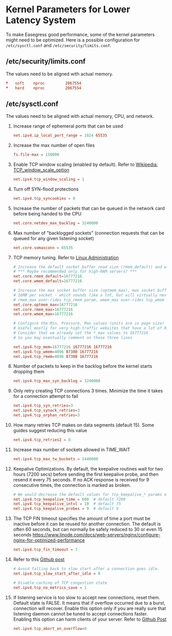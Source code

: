 # Kernel Parameters for Lower Latency System

To make Easegress good performance, some of the kernel parameters might need to be optimized. Here is a possible configuration for `/etc/sysctl.conf` and `/etc/security/limits.conf`.

## /etc/security/limits.conf

The values need to be aligned with actual memory.

```conf
*   soft    nproc         2067554
*   hard    nproc         2067554
``` 

## /etc/sysctl.conf

The values need to be aligned with actual memory, CPU, and network.

1. Increase range of ephemeral ports that can be used
    ```conf
    net.ipv4.ip_local_port_range = 1024 65535
    ```

2. Increase the max number of open files
    ```conf
    fs.file-max = 150000
    ```

4. Enable TCP window scaling (enabled by default). Refer to [Wikipedia: TCP_window_scale_option](https://en.wikipedia.org/wiki/TCP_window_scale_option)
    ```conf
    net.ipv4.tcp_window_scaling = 1
    ```

5. Turn off SYN-flood protections
    ```conf
    net.ipv4.tcp_syncookies = 0
    ```

6. Increase the number of packets that can be queued in the network card before being handed to the CPU
    ```conf
    net.core.netdev_max_backlog = 3240000
    ```

7. Max number of "backlogged sockets" (connection requests that can be queued for any given listening socket)
    ```conf
    net.core.somaxconn = 65535
    ```

8.  TCP memory tuning. Refer to [Linux Administration](http://www.linux-admins.net/2010/09/linux-tcp-tuning.html)

    ```conf
    # Increase the default socket buffer read size (rmem_default) and write size (wmem_default)
    # *** Maybe recommended only for high-RAM servers? ***
    net.core.rmem_default=16777216
    net.core.wmem_default=16777216
    
    # Increase the max socket buffer size (optmem_max), max socket buffer read size (rmem_max), max     socket buffer write size (wmem_max)
    # 16MB per socket - which sounds like a lot, but will virtually never consume that much
    # rmem_max over-rides tcp_rmem param, wmem_max over-rides tcp_wmem param and optmem_max over-rides     tcp_mem param
    net.core.optmem_max=16777216
    net.core.rmem_max=16777216
    net.core.wmem_max=16777216
    
    # Configure the Min, Pressure, Max values (units are in page size)
    # Useful mostly for very high-traffic websites that have a lot of RAM
    # Consider that we already set the *_max values to 16777216
    # So you may eventually comment on these three lines
    
    net.ipv4.tcp_mem=16777216 16777216 16777216
    net.ipv4.tcp_wmem=4096 87380 16777216
    net.ipv4.tcp_rmem=4096 87380 16777216
    ```

9.  Number of packets to keep in the backlog before the kernel starts dropping them
    ```conf
    net.ipv4.tcp_max_syn_backlog = 3240000
    ```

10. Only retry creating TCP connections 3 times. Minimize the time it takes for a connection attempt to fail
    ```conf
    net.ipv4.tcp_syn_retries=3
    net.ipv4.tcp_synack_retries=3
    net.ipv4.tcp_orphan_retries=3
    ```

11. How many retries TCP makes on data segments (default 15). Some guides suggest reducing this value
    ```conf
    net.ipv4.tcp_retries2 = 8
    ```

12. Increase max number of sockets allowed in TIME_WAIT
    ```conf
    net.ipv4.tcp_max_tw_buckets = 1440000
    ```

13. Keepalive Optimizations. By default, the keepalive routines wait for two hours (7200 secs) before sending the first keepalive probe, and then resend it every 75 seconds. If no ACK response is received for 9 consecutive times, the connection is marked as broken.

    ```conf
    # We would decrease the default values for tcp_keepalive_* params as follow:
    net.ipv4.tcp_keepalive_time = 600  # default 7200
    net.ipv4.tcp_keepalive_intvl = 10  # default 75
    net.ipv4.tcp_keepalive_probes = 9  # default 9
    ```

14. The TCP FIN timeout specifies the amount of time a port must be inactive before it can be reused for another connection.  The default is often 60 seconds, but can normally be safely reduced to 30 or even 15 seconds
 https://www.linode.com/docs/web-servers/nginx/configure-nginx-for-optimized-performance

    ```conf
    net.ipv4.tcp_fin_timeout = 7
    ```

3.  Refer to this [Github post](https://github.com/ton31337/tools/wiki/tcp_slow_start_after_idle---tcp_no_metrics_save-performance)
    ```conf
    # Avoid falling back to slow start after a connection goes idle.
    net.ipv4.tcp_slow_start_after_idle = 0
    
    # Disable caching of TCP congestion state
    net.ipv4.tcp_no_metrics_save = 1
    ```

1. If listening service is too slow to accept new connections, reset them. Default state is FALSE. It means that if overflow occurred due to a burst, connection will recover. Enable this option only if you are really sure that listening daemon cannot be tuned to accept connections faster. Enabling this option can harm clients of your server. Refer to [Github Post](https://github.com/ton31337/tools/wiki/Is-net.ipv4.tcp_abort_on_overflow-good-or-not%3F)

    ```conf
    net.ipv4.tcp_abort_on_overflow=0
    ```




